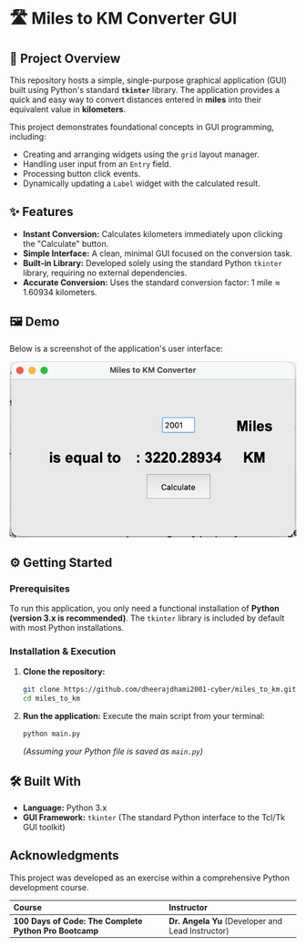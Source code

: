 # 🛣️ Miles to KM Converter GUI

## 🚀 Project Overview

This repository hosts a simple, single-purpose graphical application (GUI) built using Python's standard **`tkinter`** library. The application provides a quick and easy way to convert distances entered in **miles** into their equivalent value in **kilometers**.

This project demonstrates foundational concepts in GUI programming, including:
*   Creating and arranging widgets using the `grid` layout manager.
*   Handling user input from an `Entry` field.
*   Processing button click events.
*   Dynamically updating a `Label` widget with the calculated result.

## ✨ Features

*   **Instant Conversion:** Calculates kilometers immediately upon clicking the "Calculate" button.
*   **Simple Interface:** A clean, minimal GUI focused on the conversion task.
*   **Built-in Library:** Developed solely using the standard Python `tkinter` library, requiring no external dependencies.
*   **Accurate Conversion:** Uses the standard conversion factor: $1 \text{ mile} \approx 1.60934 \text{ kilometers}$.

## 🖼️ Demo

Below is a screenshot of the application's user interface:

![Application Screenshot](demo_ss.png)

## ⚙️ Getting Started

### Prerequisites

To run this application, you only need a functional installation of **Python (version 3.x is recommended)**. The `tkinter` library is included by default with most Python installations.

### Installation & Execution

1.  **Clone the repository:**
    ```bash
    git clone https://github.com/dheerajdhami2001-cyber/miles_to_km.git
    cd miles_to_km
    ```

2.  **Run the application:**
    Execute the main script from your terminal:
    ```bash
    python main.py
    ```
    *(Assuming your Python file is saved as `main.py`)*

## 🛠️ Built With

*   **Language:** Python 3.x
*   **GUI Framework:** `tkinter` (The standard Python interface to the Tcl/Tk GUI toolkit)

##  Acknowledgments

This project was developed as an exercise within a comprehensive Python development course.

| **Course** | **Instructor** |
| :--- | :--- |
| **100 Days of Code: The Complete Python Pro Bootcamp** | **Dr. Angela Yu** (Developer and Lead Instructor) |
